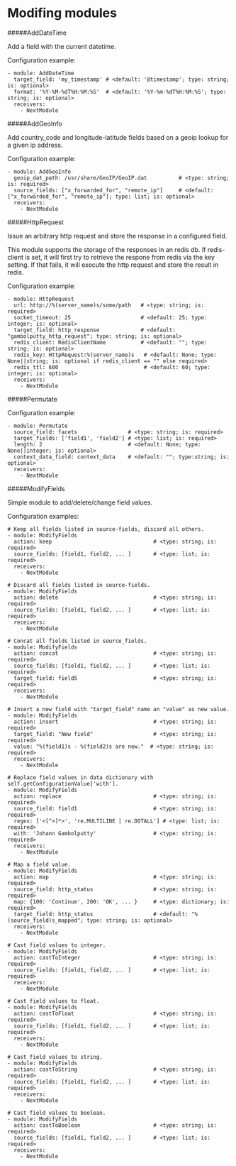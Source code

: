 Modifing modules
==========

#####AddDateTime

Add a field with the current datetime.

Configuration example:

    - module: AddDateTime
      target_field: 'my_timestamp' # <default: '@timestamp'; type: string; is: optional>
      format: '%Y-%M-%dT%H:%M:%S'  # <default: '%Y-%m-%dT%H:%M:%S'; type: string; is: optional>
      receivers:
        - NextModule

#####AddGeoInfo

Add country_code and longitude-latitude fields based  on a geoip lookup for a given ip address.

Configuration example:

    - module: AddGeoInfo
      geoip_dat_path: /usr/share/GeoIP/GeoIP.dat          # <type: string; is: required>
      source_fields: ["x_forwarded_for", "remote_ip"]     # <default: ["x_forwarded_for", "remote_ip"]; type: list; is: optional>
      receivers:
        - NextModule

#####HttpRequest

Issue an arbitrary http request and store the response in a configured field.

This module supports the storage of the responses in an redis db. If redis-client is set,
it will first try to retrieve the respone from redis via the key setting.
If that fails, it will execute the http request and store the result in redis.

Configuration example:

    - module: HttpRequest
      url: http://%(server_name)s/some/path   # <type: string; is: required>
      socket_timeout: 25                      # <default: 25; type: integer; is: optional>
      target_field: http_response             # <default: "gambolputty_http_request"; type: string; is: optional>
      redis_client: RedisClientName           # <default: ""; type: string; is: optional>
      redis_key: HttpRequest:%(server_name)s   # <default: None; type: None||string; is: optional if redis_client == "" else required>
      redis_ttl: 600                           # <default: 60; type: integer; is: optional>
      receivers:
        - NextModule

#####Permutate

Configuration example:

    - module: Permutate
      source_field: facets                # <type: string; is: required>
      target_fields: ['field1', 'field2'] # <type: list; is: required>
      length: 2                           # <default: None; type: None||integer; is: optional>
      context_data_field: context_data    # <default: ""; type:string; is: optional>
      receivers:
        - NextModule

#####ModifyFields

Simple module to add/delete/change field values.

Configuration examples:

    # Keep all fields listed in source-fields, discard all others.
    - module: ModifyFields
      action: keep                                # <type: string; is: required>
      source_fields: [field1, field2, ... ]       # <type: list; is: required>
      receivers:
        - NextModule

    # Discard all fields listed in source-fields.
    - module: ModifyFields
      action: delete                              # <type: string; is: required>
      source_fields: [field1, field2, ... ]       # <type: list; is: required>
      receivers:
        - NextModule

    # Concat all fields listed in source_fields.
    - module: ModifyFields
      action: concat                              # <type: string; is: required>
      source_fields: [field1, field2, ... ]       # <type: list; is: required>
      target_field: field5                        # <type: string; is: required>
      receivers:
        - NextModule

    # Insert a new field with "target_field" name an "value" as new value.
    - module: ModifyFields
      action: insert                              # <type: string; is: required>
      target_field: "New field"                   # <type: string; is: required>
      value: "%(field1)s - %(field2)s are new."  # <type: string; is: required>
      receivers:
        - NextModule

    # Replace field values in data dictionary with self.getConfigurationValue['with'].
    - module: ModifyFields
      action: replace                             # <type: string; is: required>
      source_field: field1                        # <type: string; is: required>
      regex: ['<[^>]*>', 're.MULTILINE | re.DOTALL'] # <type: list; is: required>
      with: 'Johann Gambolputty'                  # <type: string; is: required>
      receivers:
        - NextModule

    # Map a field value.
    - module: ModifyFields
      action: map                                 # <type: string; is: required>
      source_field: http_status                   # <type: string; is: required>
      map: {100: 'Continue', 200: 'OK', ... }     # <type: dictionary; is: required>
      target_field: http_status                   # <default: "%(source_field)s_mapped"; type: string; is: optional>
      receivers:
        - NextModule

    # Cast field values to integer.
    - module: ModifyFields
      action: castToInteger                       # <type: string; is: required>
      source_fields: [field1, field2, ... ]       # <type: list; is: required>
      receivers:
        - NextModule

    # Cast field values to float.
    - module: ModifyFields
      action: castToFloat                         # <type: string; is: required>
      source_fields: [field1, field2, ... ]       # <type: list; is: required>
      receivers:
        - NextModule

    # Cast field values to string.
    - module: ModifyFields
      action: castToString                        # <type: string; is: required>
      source_fields: [field1, field2, ... ]       # <type: list; is: required>
      receivers:
        - NextModule

    # Cast field values to boolean.
    - module: ModifyFields
      action: castToBoolean                       # <type: string; is: required>
      source_fields: [field1, field2, ... ]       # <type: list; is: required>
      receivers:
        - NextModule